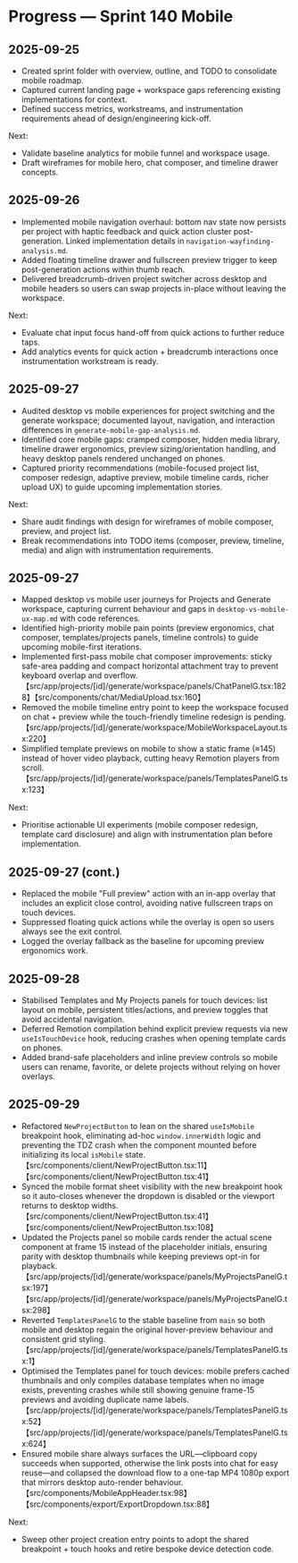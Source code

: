 # Progress — Sprint 140 Mobile

## 2025-09-25
- Created sprint folder with overview, outline, and TODO to consolidate mobile roadmap.
- Captured current landing page + workspace gaps referencing existing implementations for context.
- Defined success metrics, workstreams, and instrumentation requirements ahead of design/engineering kick-off.

Next:
- Validate baseline analytics for mobile funnel and workspace usage.
- Draft wireframes for mobile hero, chat composer, and timeline drawer concepts.

## 2025-09-26
- Implemented mobile navigation overhaul: bottom nav state now persists per project with haptic feedback and quick action cluster post-generation. Linked implementation details in `navigation-wayfinding-analysis.md`.
- Added floating timeline drawer and fullscreen preview trigger to keep post-generation actions within thumb reach.
- Delivered breadcrumb-driven project switcher across desktop and mobile headers so users can swap projects in-place without leaving the workspace.

Next:
- Evaluate chat input focus hand-off from quick actions to further reduce taps.
- Add analytics events for quick action + breadcrumb interactions once instrumentation workstream is ready.

## 2025-09-27
- Audited desktop vs mobile experiences for project switching and the generate workspace; documented layout, navigation, and interaction differences in `generate-mobile-gap-analysis.md`.
- Identified core mobile gaps: cramped composer, hidden media library, timeline drawer ergonomics, preview sizing/orientation handling, and heavy desktop panels rendered unchanged on phones.
- Captured priority recommendations (mobile-focused project list, composer redesign, adaptive preview, mobile timeline cards, richer upload UX) to guide upcoming implementation stories.

Next:
- Share audit findings with design for wireframes of mobile composer, preview, and project list.
- Break recommendations into TODO items (composer, preview, timeline, media) and align with instrumentation requirements.

## 2025-09-27
- Mapped desktop vs mobile user journeys for Projects and Generate workspace, capturing current behaviour and gaps in `desktop-vs-mobile-ux-map.md` with code references.
- Identified high-priority mobile pain points (preview ergonomics, chat composer, templates/projects panels, timeline controls) to guide upcoming mobile-first iterations.
- Implemented first-pass mobile chat composer improvements: sticky safe-area padding and compact horizontal attachment tray to prevent keyboard overlap and overflow.【src/app/projects/[id]/generate/workspace/panels/ChatPanelG.tsx:1828】【src/components/chat/MediaUpload.tsx:160】
- Removed the mobile timeline entry point to keep the workspace focused on chat + preview while the touch-friendly timeline redesign is pending.【src/app/projects/[id]/generate/workspace/MobileWorkspaceLayout.tsx:220】
- Simplified template previews on mobile to show a static frame (≈145) instead of hover video playback, cutting heavy Remotion players from scroll.【src/app/projects/[id]/generate/workspace/panels/TemplatesPanelG.tsx:123】

Next:
- Prioritise actionable UI experiments (mobile composer redesign, template card disclosure) and align with instrumentation plan before implementation.

## 2025-09-27 (cont.)
- Replaced the mobile "Full preview" action with an in-app overlay that includes an explicit close control, avoiding native fullscreen traps on touch devices.
- Suppressed floating quick actions while the overlay is open so users always see the exit control.
- Logged the overlay fallback as the baseline for upcoming preview ergonomics work.
## 2025-09-28
- Stabilised Templates and My Projects panels for touch devices: list layout on mobile, persistent titles/actions, and preview toggles that avoid accidental navigation.
- Deferred Remotion compilation behind explicit preview requests via new `useIsTouchDevice` hook, reducing crashes when opening template cards on phones.
- Added brand-safe placeholders and inline preview controls so mobile users can rename, favorite, or delete projects without relying on hover overlays.

## 2025-09-29
- Refactored `NewProjectButton` to lean on the shared `useIsMobile` breakpoint hook, eliminating ad-hoc `window.innerWidth` logic and preventing the TDZ crash when the component mounted before initializing its local `isMobile` state.【src/components/client/NewProjectButton.tsx:11】【src/components/client/NewProjectButton.tsx:41】
- Synced the mobile format sheet visibility with the new breakpoint hook so it auto-closes whenever the dropdown is disabled or the viewport returns to desktop widths.【src/components/client/NewProjectButton.tsx:41】【src/components/client/NewProjectButton.tsx:108】
- Updated the Projects panel so mobile cards render the actual scene component at frame 15 instead of the placeholder initials, ensuring parity with desktop thumbnails while keeping previews opt-in for playback.【src/app/projects/[id]/generate/workspace/panels/MyProjectsPanelG.tsx:197】【src/app/projects/[id]/generate/workspace/panels/MyProjectsPanelG.tsx:298】
- Reverted `TemplatesPanelG` to the stable baseline from `main` so both mobile and desktop regain the original hover-preview behaviour and consistent grid styling.【src/app/projects/[id]/generate/workspace/panels/TemplatesPanelG.tsx:1】
- Optimised the Templates panel for touch devices: mobile prefers cached thumbnails and only compiles database templates when no image exists, preventing crashes while still showing genuine frame-15 previews and avoiding duplicate name labels.【src/app/projects/[id]/generate/workspace/panels/TemplatesPanelG.tsx:52】【src/app/projects/[id]/generate/workspace/panels/TemplatesPanelG.tsx:624】
- Ensured mobile share always surfaces the URL—clipboard copy succeeds when supported, otherwise the link posts into chat for easy reuse—and collapsed the download flow to a one-tap MP4 1080p export that mirrors desktop auto-render behaviour.【src/components/MobileAppHeader.tsx:98】【src/components/export/ExportDropdown.tsx:88】

Next:
- Sweep other project creation entry points to adopt the shared breakpoint + touch hooks and retire bespoke device detection code.
